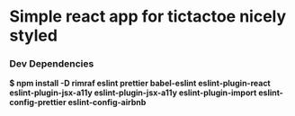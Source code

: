 # Simple react app for tictactoe nicely styled 

### Dev Dependencies
**$ npm install -D rimraf eslint prettier babel-eslint eslint-plugin-react eslint-plugin-jsx-a11y eslint-plugin-jsx-a11y eslint-plugin-import eslint-config-prettier eslint-config-airbnb**
